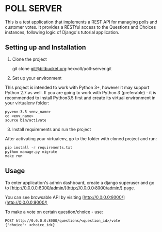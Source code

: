 POLL SERVER
===========

This is a test application that implements a REST API for managing polls and
customer votes. It provides a RESTful access to the Questions and Choices
instances, following logic of Django's tutorial application.


Setting up and Installation
---------------------------
1. Clone the project


    git clone git@bitbucket.org:hexvolt/poll-server.git

2. Set up your environment

This project is intended to work with Python 3+, however it may support
Python 2.7 as well. If you are going to work with Python 3 (preferable) - it is
recommended to install Python3.5 first and create its virtual environment in
your virtualenv folder:

    pyvenv-3.5 <env_name>
    cd <env_name>
    source bin/activate

3. Install requirements and run the project

After activating your virtualenv, go to the folder with cloned project and run:


    pip install -r requirements.txt
    python manage.py migrate
    make run

Usage
-----

To enter application's admin dashboard, create a django superuser and go to
[http://0.0.0.0:8000/admin/](http://0.0.0.0:8000/admin/) page.

You can see browsable API by visiting [http://0.0.0.0:8000/](http://0.0.0.0:8000/)

To make a vote on certain question/choice - use:

    POST http://0.0.0.0:8000/questions/<question_id>/vote
    {"choice": <choice_id>}
